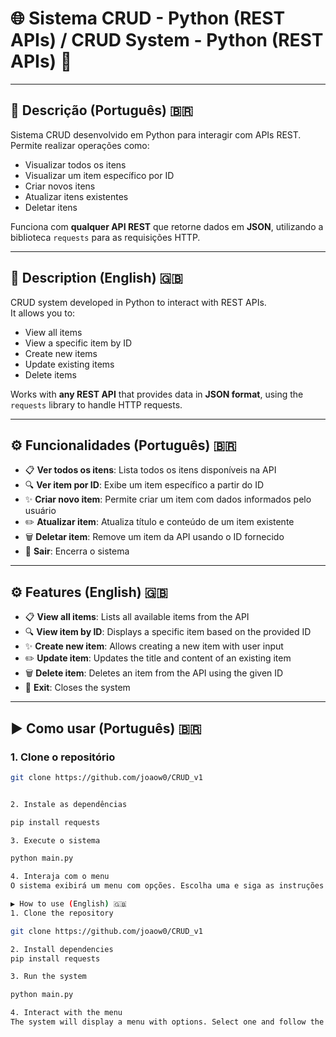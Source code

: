 # 🌐 Sistema CRUD - Python (REST APIs) / CRUD System - Python (REST APIs) 🚀

---

## 📄 Descrição (Português) 🇧🇷

Sistema CRUD desenvolvido em Python para interagir com APIs REST.  
Permite realizar operações como:

- Visualizar todos os itens  
- Visualizar um item específico por ID  
- Criar novos itens  
- Atualizar itens existentes  
- Deletar itens  

Funciona com **qualquer API REST** que retorne dados em **JSON**, utilizando a biblioteca `requests` para as requisições HTTP.

---

## 📄 Description (English) 🇬🇧

CRUD system developed in Python to interact with REST APIs.  
It allows you to:

- View all items  
- View a specific item by ID  
- Create new items  
- Update existing items  
- Delete items  

Works with **any REST API** that provides data in **JSON format**, using the `requests` library to handle HTTP requests.

---

## ⚙️ Funcionalidades (Português) 🇧🇷

- 📋 **Ver todos os itens**: Lista todos os itens disponíveis na API  
- 🔍 **Ver item por ID**: Exibe um item específico a partir do ID  
- ✨ **Criar novo item**: Permite criar um item com dados informados pelo usuário  
- ✏️ **Atualizar item**: Atualiza título e conteúdo de um item existente  
- 🗑️ **Deletar item**: Remove um item da API usando o ID fornecido  
- 🚪 **Sair**: Encerra o sistema

---

## ⚙️ Features (English) 🇬🇧

- 📋 **View all items**: Lists all available items from the API  
- 🔍 **View item by ID**: Displays a specific item based on the provided ID  
- ✨ **Create new item**: Allows creating a new item with user input  
- ✏️ **Update item**: Updates the title and content of an existing item  
- 🗑️ **Delete item**: Deletes an item from the API using the given ID  
- 🚪 **Exit**: Closes the system

---

## ▶️ Como usar (Português) 🇧🇷

### 1. Clone o repositório

```bash
git clone https://github.com/joaow0/CRUD_v1


2. Instale as dependências

pip install requests

3. Execute o sistema

python main.py

4. Interaja com o menu
O sistema exibirá um menu com opções. Escolha uma e siga as instruções pelo console.

▶️ How to use (English) 🇬🇧
1. Clone the repository

git clone https://github.com/joaow0/CRUD_v1

2. Install dependencies
pip install requests

3. Run the system

python main.py

4. Interact with the menu
The system will display a menu with options. Select one and follow the console instructions.
